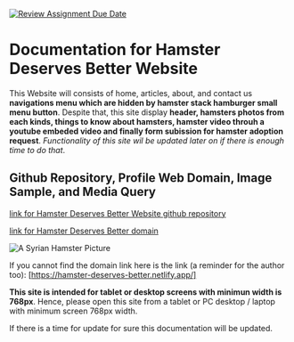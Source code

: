 [![Review Assignment Due Date](https://classroom.github.com/assets/deadline-readme-button-24ddc0f5d75046c5622901739e7c5dd533143b0c8e959d652212380cedb1ea36.svg)](https://classroom.github.com/a/6H2sAzcR)

# Documentation for Hamster Deserves Better Website

This Website will consists of home, articles, about, and contact us **navigations menu which are hidden by hamster stack hamburger small menu button**. Despite that, this site display **header, hamsters photos from each kinds, things to know about hamsters, hamster video throuh a youtube embeded video and finally form subission for hamster adoption request**. _Functionality of this site wil be updated later on if there is enough time to do that_.

## Github Repository, Profile Web Domain, Image Sample, and Media Query
[link for Hamster Deserves Better Website github repository](https://github.com/RevoU-FSSE-2/week-2-andalanaldi.git)

[link for Hamster Deserves Better domain](https://hamster-deserves-better.netlify.app/)

![A Syrian Hamster Picture](https://i.ebayimg.com/00/s/NzY1WDkxNQ==/z/dHgAAOSwvqFcsmaK/$_86.JPG)

If you cannot find the domain link here is the link (a reminder for the author too):
[https://hamster-deserves-better.netlify.app/]

**This site is intended for tablet or desktop screens with minimun width is 768px**. Hence, please open this site from a tablet or PC desktop / laptop with minimum screen 768px width. 

If there is a time for update for sure this documentation will be updated.